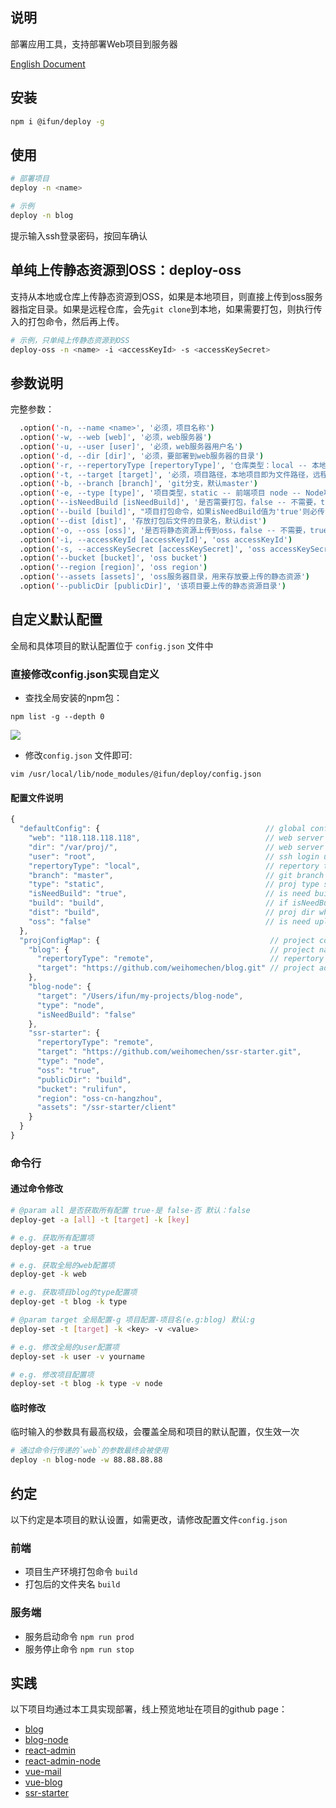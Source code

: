## 说明

部署应用工具，支持部署Web项目到服务器

[English Document](https://github.com/weihomechen/deploy-tool/blob/master/README-en.md)

## 安装

```sh
npm i @ifun/deploy -g
```

## 使用

```sh
# 部署项目
deploy -n <name>

# 示例
deploy -n blog
```

提示输入ssh登录密码，按回车确认

## 单纯上传静态资源到OSS：deploy-oss

支持从本地或仓库上传静态资源到OSS，如果是本地项目，则直接上传到oss服务器指定目录。如果是远程仓库，会先`git clone`到本地，如果需要打包，则执行传入的打包命令，然后再上传。

```sh
# 示例，只单纯上传静态资源到OSS
deploy-oss -n <name> -i <accessKeyId> -s <accessKeySecret>
```

## 参数说明

完整参数： 

```sh
  .option('-n, --name <name>', '必须，项目名称')
  .option('-w, --web [web]', '必须，web服务器')
  .option('-u, --user [user]', '必须，web服务器用户名')
  .option('-d, --dir [dir]', '必须，要部署到web服务器的目录')
  .option('-r, --repertoryType [repertoryType]', '仓库类型：local -- 本地，remote -- 远程仓库，默认local')
  .option('-t, --target [target]', '必须，项目路径，本地项目即为文件路径，远程仓库为仓库地址如git仓库地址')
  .option('-b, --branch [branch]', 'git分支，默认master')
  .option('-e, --type [type]', '项目类型，static -- 前端项目 node -- Node项目，默认static')
  .option('--isNeedBuild [isNeedBuild]', '是否需要打包，false -- 不需要，true -- 需要，默认true')
  .option('--build [build]', "项目打包命令，如果isNeedBuild值为'true'则必传，默认'build'，会执行‘npm run build’")
  .option('--dist [dist]', '存放打包后文件的目录名，默认dist')
  .option('-o, --oss [oss]', '是否将静态资源上传到oss，false -- 不需要，true -- 需要，默认false')
  .option('-i, --accessKeyId [accessKeyId]', 'oss accessKeyId')
  .option('-s, --accessKeySecret [accessKeySecret]', 'oss accessKeySecret')
  .option('--bucket [bucket]', 'oss bucket')
  .option('--region [region]', 'oss region')
  .option('--assets [assets]', 'oss服务器目录，用来存放要上传的静态资源')
  .option('--publicDir [publicDir]', '该项目要上传的静态资源目录')
```

## 自定义默认配置

全局和具体项目的默认配置位于 `config.json` 文件中

### 直接修改config.json实现自定义

- 查找全局安装的npm包：

```
npm list -g --depth 0
```

![](https://rulifun.oss-cn-hangzhou.aliyuncs.com/static/image/WX20181011-135003%402x.png)

- 修改`config.json` 文件即可: 

```
vim /usr/local/lib/node_modules/@ifun/deploy/config.json
```

#### 配置文件说明

```js
{
  "defaultConfig": {                                     // global config
    "web": "118.118.118.118",                            // web server ip address
    "dir": "/var/proj/",                                 // web server dir
    "user": "root",                                      // ssh login user name
    "repertoryType": "local",                            // repertory type, local/remorte
    "branch": "master",                                  // git branch
    "type": "static",                                    // proj type static/node
    "isNeedBuild": "true",                               // is need build, string, false/true
    "build": "build",                                    // if isNeedBuild === 'true', npm run script
    "dist": "build",                                     // proj dir where put builded files
    "oss": "false"                                       // is need upload assets to OSS, string, false/true
  },
  "projConfigMap": {                                      // project config
    "blog": {                                             // project name
      "repertoryType": "remote",                          // repertory type
      "target": "https://github.com/weihomechen/blog.git" // project address
    },
    "blog-node": {
      "target": "/Users/ifun/my-projects/blog-node",
      "type": "node",
      "isNeedBuild": "false"
    },
    "ssr-starter": {
      "repertoryType": "remote",
      "target": "https://github.com/weihomechen/ssr-starter.git",
      "type": "node",
      "oss": "true",
      "publicDir": "build",
      "bucket": "rulifun",
      "region": "oss-cn-hangzhou",
      "assets": "/ssr-starter/client"
    }
  }
}
```


### 命令行

#### 通过命令修改

```sh
# @param all 是否获取所有配置 true-是 false-否 默认：false
deploy-get -a [all] -t [target] -k [key]

# e.g. 获取所有配置项
deploy-get -a true

# e.g. 获取全局的web配置项
deploy-get -k web

# e.g. 获取项目blog的type配置项
deploy-get -t blog -k type

# @param target 全局配置-g 项目配置-项目名(e.g:blog) 默认:g
deploy-set -t [target] -k <key> -v <value>

# e.g. 修改全局的user配置项
deploy-set -k user -v yourname

# e.g. 修改项目配置项
deploy-set -t blog -k type -v node

```

#### 临时修改

临时输入的参数具有最高权级，会覆盖全局和项目的默认配置，仅生效一次

```sh
# 通过命令行传递的`web`的参数最终会被使用
deploy -n blog-node -w 88.88.88.88 
```

## 约定

以下约定是本项目的默认设置，如需更改，请修改配置文件`config.json`

### 前端
- 项目生产环境打包命令 `build`
- 打包后的文件夹名 `build`

### 服务端
- 服务启动命令 `npm run prod`  
- 服务停止命令 `npm run stop`

## 实践

以下项目均通过本工具实现部署，线上预览地址在项目的github page：

- [blog](https://github.com/weihomechen/blog)
- [blog-node](https://github.com/weihomechen/blog-node)
- [react-admin](https://github.com/weihomechen/react-admin)
- [react-admin-node](https://github.com/weihomechen/react-admin-node)
- [vue-mail](https://github.com/weihomechen/vue-mail-front)
- [vue-blog](https://github.com/weihomechen/vue-blog)
- [ssr-starter](https://github.com/weihomechen/ssr-starter)
